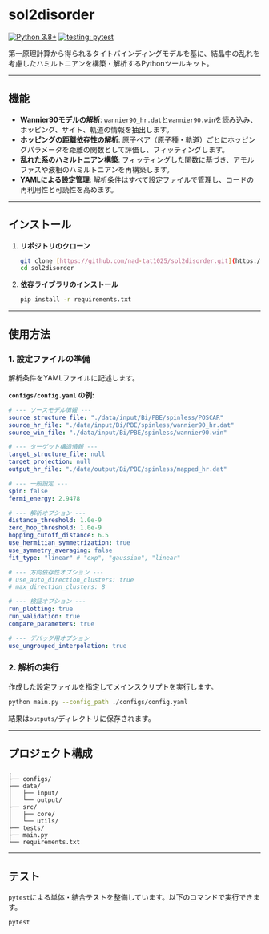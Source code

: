# sol2disorder

[![Python 3.8+](https://img.shields.io/badge/python-3.8+-blue.svg)](https://www.python.org/downloads/)
[![testing: pytest](https://img.shields.io/badge/testing-pytest-blueviolet.svg)](https://pytest.org)

第一原理計算から得られるタイトバインディングモデルを基に、結晶中の乱れを考慮したハミルトニアンを構築・解析するPythonツールキット。

---

## 機能

* **Wannier90モデルの解析**: `wannier90_hr.dat`と`wannier90.win`を読み込み、ホッピング、サイト、軌道の情報を抽出します。
* **ホッピングの距離依存性の解析**: 原子ペア（原子種・軌道）ごとにホッピングパラメータを距離の関数として評価し、フィッティングします。
* **乱れた系のハミルトニアン構築**: フィッティングした関数に基づき、アモルファスや液相のハミルトニアンを再構築します。
* **YAMLによる設定管理**: 解析条件はすべて設定ファイルで管理し、コードの再利用性と可読性を高めます。

---

## インストール

1.  **リポジトリのクローン**
    ```bash
    git clone [https://github.com/nad-tat1025/sol2disorder.git](https://github.com/nad-tat1025/sol2disorder.git)
    cd sol2disorder
    ```

2.  **依存ライブラリのインストール**
    ```bash
    pip install -r requirements.txt
    ```

---

## 使用方法

### 1. 設定ファイルの準備

解析条件をYAMLファイルに記述します。

**`configs/config.yaml` の例:**

```yaml
# --- ソースモデル情報 ---
source_structure_file: "./data/input/Bi/PBE/spinless/POSCAR"
source_hr_file: "./data/input/Bi/PBE/spinless/wannier90_hr.dat"
source_win_file: "./data/input/Bi/PBE/spinless/wannier90.win" 

# --- ターゲット構造情報 ---
target_structure_file: null
target_projection: null
output_hr_file: "./data/output/Bi/PBE/spinless/mapped_hr.dat"

# --- 一般設定 ---
spin: false
fermi_energy: 2.9478

# --- 解析オプション ---
distance_threshold: 1.0e-9
zero_hop_threshold: 1.0e-9
hopping_cutoff_distance: 6.5
use_hermitian_symmetrization: true
use_symmetry_averaging: false
fit_type: "linear" # "exp", "gaussian", "linear"

# --- 方向依存性オプション ---
# use_auto_direction_clusters: true
# max_direction_clusters: 8

# --- 検証オプション ---
run_plotting: true
run_validation: true
compare_parameters: true

# --- デバッグ用オプション
use_ungrouped_interpolation: true
```

### 2. 解析の実行

作成した設定ファイルを指定してメインスクリプトを実行します。

```bash
python main.py --config_path ./configs/config.yaml
```

結果は`outputs/`ディレクトリに保存されます。

---

## プロジェクト構成

```
.
├── configs/
├── data/
│   ├── input/
│   └── output/
├── src/              
│   ├── core/         
│   └── utils/        
├── tests/            
├── main.py           
└── requirements.txt  
```

---

## テスト

`pytest`による単体・結合テストを整備しています。以下のコマンドで実行できます。

```bash
pytest
```

